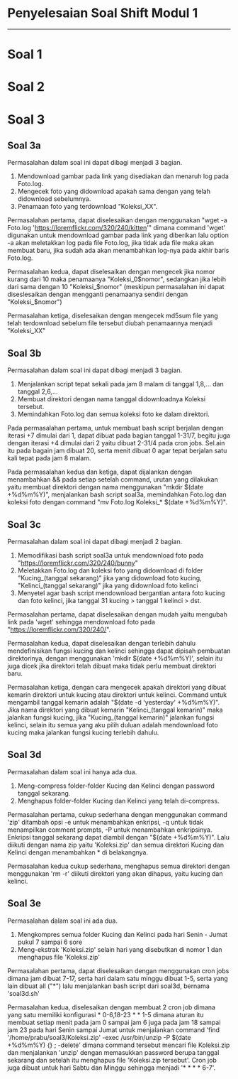 # Penyelesaian Soal Shift Modul 1
-------------------------------------------
# Soal 1

# Soal 2

# Soal 3
## Soal 3a
Permasalahan dalam soal ini dapat dibagi menjadi 3 bagian.
1. Mendownload gambar pada link yang disediakan dan menaruh log pada Foto.log.
2. Mengecek foto yang didownload apakah sama dengan yang telah didownload sebelumnya.
3. Penamaan foto yang terdownload "Koleksi_XX".

Permasalahan pertama, dapat diselesaikan dengan menggunakan "wget -a Foto.log 'https://loremflickr.com/320/240/kitten'" dimana command 'wget' digunakan untuk mendownload gambar pada link yang diberikan lalu option -a akan meletakkan log pada file Foto.log, jika tidak ada file maka akan membuat baru, jika sudah ada akan menambahkan log-nya pada akhir baris Foto.log.

Permasalahan kedua, dapat diselesaikan dengan mengecek jika nomor kurang dari 10 maka penamaanya "Koleksi_0$nomor", sedangkan jika lebih dari sama dengan 10 "Koleksi_$nomor" (meskipun permasalahan ini dapat diseslesaikan dengan mengganti penamaanya sendiri dengan "Koleksi_$nomor")

Permasalahan ketiga, diselesaikan dengan mengecek md5sum file yang telah terdownload sebelum file tersebut diubah penamaannya menjadi "Koleksi_XX"

## Soal 3b
Permasalahan dalam soal ini dapat dibagi menjadi 3 bagian.
1. Menjalankan script tepat sekali pada jam 8 malam di tanggal 1,8,... dan tanggal 2,6,...
2. Membuat direktori dengan nama tanggal didownloadnya Koleksi tersebut.
3. Memindahkan Foto.log dan semua koleksi foto ke dalam direktori.

Pada permasalahan pertama, untuk membuat bash script berjalan dengan iterasi +7 dimulai dari 1, dapat dibuat pada bagian tanggal 1-31/7, begitu juga dengan iterasi +4 dimulai dari 2 yaitu dibuat 2-31/4 pada cron jobs. Sel.ain itu pada bagain jam dibuat 20, serta menit dibuat 0 agar tepat berjalan satu kali tepat pada jam 8 malam.

Pada permasalahan kedua dan ketiga, dapat dijalankan dengan menambahkan && pada setiap setelah command, urutan yang dilakukan yaitu membuat direktori dengan nama menggunakan "mkdir $(date +%d%m%Y)", menjalankan bash script soal3a, memindahkan Foto.log dan koleksi foto dengan command "mv Foto.log Koleksi_* $(date +%d%m%Y)".

## Soal 3c
Permasalahan dalam soal ini dapat dibagi menjadi 2 bagian.
1. Memodifikasi bash script soal3a untuk mendownload foto pada "https://loremflickr.com/320/240/bunny"
2. Meletakkan Foto.log dan koleksi foto yang didownload di folder "Kucing_(tanggal sekarang)" jika yang didownload foto kucing, "Kelinci_(tanggal sekarang)" jika yang didownload foto kelinci
3. Menyetel agar bash script mendownload bergantian antara foto kucing dan foto kelinci, jika tanggal 31 kucing > tanggal 1 kelinci > dst.

Permasalahan pertama, dapat diselesaikan dengan mudah yaitu mengubah link pada 'wget' sehingga mendownload foto pada "https://loremflickr.com/320/240/".

Permasalahan kedua, dapat diselesaikan dengan terlebih dahulu mendefinisikan fungsi kucing dan kelinci sehingga dapat dipisah pembuatan direktorinya, dengan menggunakan 'mkdir $(date +%d%m%Y)', selain itu juga dicek jika direktori telah dibuat maka tidak perlu membuat direktori baru.

Permasalahan ketiga, dengan cara mengecek apakah direktori yang dibuat kemarin direktori untuk kucing atau direktori untuk kelinci. Command untuk mengambil tanggal kemarin adalah "$(date -d 'yesterday' +%d%m%Y)". Jika nama direktori yang dibuat kemarin "Kelinci_(tanggal kemarin)" maka jalankan fungsi kucing, jika "Kucing_(tanggal kemarin)" jalankan fungsi kelinci, selain itu semua yang aku pilih duluan adalah mendownload foto kucing maka jalankan fungsi kucing terlebih dahulu.

## Soal 3d
Permasalahan dalam soal ini hanya ada dua.
1. Meng-compress folder-folder Kucing dan Kelinci dengan password tanggal sekarang.
2. Menghapus folder-folder Kucing dan Kelinci yang telah di-compress.

Permasalahan pertama, cukup sederhana dengan menggunakan command 'zip' ditambah opsi -e untuk menambahkan enkripsi, -q untuk tidak menampilkan comment prompts, -P untuk menambahkan enkripsinya. Enkripsi tanggal sekarang dapat diambil dengan "$(date +%d%m%Y)". Lalu diikuti dengan nama zip yaitu 'Koleksi.zip' dan semua direktori Kucing dan Kelinci dengan menambahkan * di belakangnya. 

Permasalahan kedua cukup sederhana, menghapus semua direktori dengan menggunakan 'rm -r' diikuti direktori yang akan dihapus, yaitu kucing dan kelinci.

## Soal 3e
Permasalahan dalam soal ini ada dua.
1. Mengkompres semua folder Kucing dan Kelinci pada hari Senin - Jumat pukul 7 sampai 6 sore
2. Meng-ekstrak 'Koleksi.zip' selain hari yang disebutkan di nomor 1 dan menghapus file 'Koleksi.zip'

Permasalahan pertama, dapat diselesaikan dengan menggunakan cron jobs dimana jam dibuat 7-17, serta hari dalam satu minggu dibuat 1-5, serta yang lain dibuat all ("\*") lalu menjalankan bash script dari soal3d, bernama 'soal3d.sh'

Permasalahan kedua, diselesaikan dengan membuat 2 cron job dimana yang satu memiliki konfigurasi * 0-6,18-23 * * 1-5 dimana aturan itu membuat setiap menit pada jam 0 sampai jam 6 juga pada jam 18 sampai jam 23 pada hari Senin sampai Jumat untuk menjalankan command 'find '/home/prabu/soal3/Koleksi.zip' -exec /usr/bin/unzip -P $(date +%d%m%Y) {} \; -delete' dimana command tersebut mencari file Koleksi.zip dan menjalankan 'unzip' dengan memasukkan password berupa tanggal sekarang dan setelah itu menghapus file 'Koleksi.zip tersebut'. Cron job juga dibuat untuk hari Sabtu dan Minggu sehingga menjadi '* * * * 6-7'.